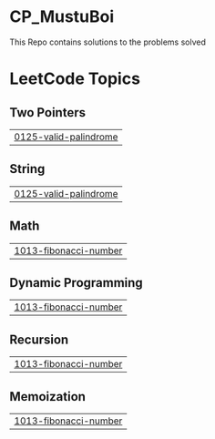 # CP_MustuBoi
This Repo contains solutions to the problems solved

<!---LeetCode Topics Start-->
# LeetCode Topics
## Two Pointers
|  |
| ------- |
| [0125-valid-palindrome](https://github.com/MUSTUFA77/CP_MustuBoi/tree/master/0125-valid-palindrome) |
## String
|  |
| ------- |
| [0125-valid-palindrome](https://github.com/MUSTUFA77/CP_MustuBoi/tree/master/0125-valid-palindrome) |
## Math
|  |
| ------- |
| [1013-fibonacci-number](https://github.com/MUSTUFA77/CP_MustuBoi/tree/master/1013-fibonacci-number) |
## Dynamic Programming
|  |
| ------- |
| [1013-fibonacci-number](https://github.com/MUSTUFA77/CP_MustuBoi/tree/master/1013-fibonacci-number) |
## Recursion
|  |
| ------- |
| [1013-fibonacci-number](https://github.com/MUSTUFA77/CP_MustuBoi/tree/master/1013-fibonacci-number) |
## Memoization
|  |
| ------- |
| [1013-fibonacci-number](https://github.com/MUSTUFA77/CP_MustuBoi/tree/master/1013-fibonacci-number) |
<!---LeetCode Topics End-->